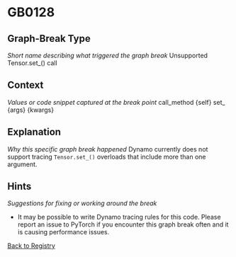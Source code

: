 # GB0128

## Graph-Break Type
*Short name describing what triggered the graph break*
Unsupported Tensor.set_() call

## Context
*Values or code snippet captured at the break point*
call_method {self} set_ {args} {kwargs}

## Explanation
*Why this specific graph break happened*
Dynamo currently does not support tracing `Tensor.set_()` overloads that include more than one argument.

## Hints
*Suggestions for fixing or working around the break*
- It may be possible to write Dynamo tracing rules for this code. Please report an issue to PyTorch if you encounter this graph break often and it is causing performance issues.



[Back to Registry](../index.md)
